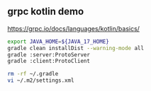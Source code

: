 ## grpc kotlin demo

https://grpc.io/docs/languages/kotlin/basics/

```bash
export JAVA_HOME=${JAVA_17_HOME}
gradle clean installDist --warning-mode all
gradle :server:ProtoServer
gradle :client:ProtoClient
```

```bash
rm -rf ~/.gradle
vi ~/.m2/settings.xml
```